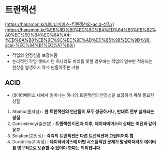 # 트랜잭션

[https://hanamon.kr/데이터베이스-트랜잭션의-acid-성질/](https://hanamon.kr/%EB%8D%B0%EC%9D%B4%ED%84%B0%EB%B2%A0%EC%9D%B4%EC%8A%A4-%ED%8A%B8%EB%9E%9C%EC%9E%AD%EC%85%98%EC%9D%98-acid-%EC%84%B1%EC%A7%88/)

- 작업의 안정성을 보장해줌
- 논리적인 작업 셋에서 단 하나라도 처리를 못할 경우에는 작업의 일부만 적용되는 현상을 발생하지 않게 만들어주는 기능

## ACID

- 데이터베이스 내에서 일어나는 하나의 트랜잭션의 안정성을 보장하기 위해 필요한 성질

1. Atomic(원자성) : ****한 트랜잭션의 연산들이 모두 성공하거나, 반대로 전부 실패되는 성질****
2. Consistency(일관성) : ****트랜잭션 이전과 이후, 데이터베이스의 상태는 이전과 같이 유효****
3. Solation(고립성) : **각각의 트랜잭션은 다른 트랜잭션과 고립되어야 함**
4. Durability(지속성) : **데이터베이스에 어떤 시스템적인 문제가 발생하더라도 데이터를 영구적으로 보존할 수 있어야 한다는 의미입니다.**